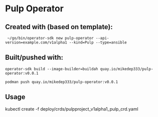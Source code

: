 # Pulp Operator

## Created with (based on template):
` ~/go/bin/operator-sdk new pulp-operator --api-version=example.com/v1alpha1 --kind=Pulp --type=ansible`

## Built/pushed with:
`operator-sdk build --image-builder=buildah quay.io/mikedep333/pulp-operator:v0.0.1`

`podman push quay.io/mikedep333/pulp-operator:v0.0.1`

## Usage
kubectl create -f deploy/crds/pulpproject_v1alpha1_pulp_crd.yaml
